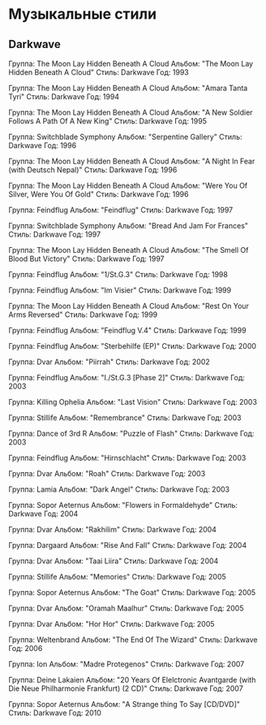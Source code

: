 # Музыкальные стили

## Darkwave

Группа: The Moon Lay Hidden Beneath A Cloud
Альбом: "The Moon Lay Hidden Beneath A Cloud"
Стиль: Darkwave
Год: 1993

Группа: The Moon Lay Hidden Beneath A Cloud
Альбом: "Amara Tanta Tyri"
Стиль: Darkwave
Год: 1994

Группа: The Moon Lay Hidden Beneath A Cloud
Альбом: "A New Soldier Follows A Path Of A New King"
Стиль: Darkwave
Год: 1995

Группа: Switchblade Symphony
Альбом: "Serpentine Gallery"
Стиль: Darkwave
Год: 1996

Группа: The Moon Lay Hidden Beneath A Cloud
Альбом: "A Night In Fear (with Deutsch Nepal)"
Стиль: Darkwave
Год: 1996

Группа: The Moon Lay Hidden Beneath A Cloud
Альбом: "Were You Of Silver, Were You Of Gold"
Стиль: Darkwave
Год: 1996

Группа: Feindflug
Альбом: "Feindflug"
Стиль: Darkwave
Год: 1997

Группа: Switchblade Symphony
Альбом: "Bread And Jam For Frances"
Стиль: Darkwave
Год: 1997

Группа: The Moon Lay Hidden Beneath A Cloud
Альбом: "The Smell Of Blood But Victory"
Стиль: Darkwave
Год: 1997

Группа: Feindflug
Альбом: "1/St.G.3"
Стиль: Darkwave
Год: 1998

Группа: Feindflug
Альбом: "Im Visier"
Стиль: Darkwave
Год: 1999

Группа: The Moon Lay Hidden Beneath A Cloud
Альбом: "Rest On Your Arms Reversed"
Стиль: Darkwave
Год: 1999

Группа: Feindflug
Альбом: "Feindflug V.4"
Стиль: Darkwave
Год: 1999

Группа: Feindflug
Альбом: "Sterbehilfe (EP)"
Стиль: Darkwave
Год: 2000

Группа: Dvar
Альбом: "Piirrah"
Стиль: Darkwave
Год: 2002

Группа: Feindflug
Альбом: "I./St.G.3 [Phase 2]"
Стиль: Darkwave
Год: 2003

Группа: Killing Ophelia
Альбом: "Last Vision"
Стиль: Darkwave
Год: 2003

Группа: Stillife
Альбом: "Remembrance"
Стиль: Darkwave
Год: 2003

Группа: Dance of 3rd R
Альбом: "Puzzle of Flash"
Стиль: Darkwave
Год: 2003

Группа: Feindflug
Альбом: "Hirnschlacht"
Стиль: Darkwave
Год: 2003

Группа: Dvar
Альбом: "Roah"
Стиль: Darkwave
Год: 2003

Группа: Lamia
Альбом: "Dark Angel"
Стиль: Darkwave
Год: 2003

Группа: Sopor Aeternus
Альбом: "Flowers in Formaldehyde"
Стиль: Darkwave
Год: 2004

Группа: Dvar
Альбом: "Rakhilim"
Стиль: Darkwave
Год: 2004

Группа: Dargaard
Альбом: "Rise And Fall"
Стиль: Darkwave
Год: 2004

Группа: Dvar
Альбом: "Taai Liira"
Стиль: Darkwave
Год: 2004

Группа: Stillife
Альбом: "Memories"
Стиль: Darkwave
Год: 2005

Группа: Sopor Aeternus
Альбом: "The Goat"
Стиль: Darkwave
Год: 2005

Группа: Dvar
Альбом: "Oramah Maalhur"
Стиль: Darkwave
Год: 2005

Группа: Dvar
Альбом: "Hor Hor"
Стиль: Darkwave
Год: 2005

Группа: Weltenbrand
Альбом: "The End Of The Wizard"
Стиль: Darkwave
Год: 2006

Группа: Ion
Альбом: "Madre Protegenos"
Стиль: Darkwave
Год: 2007

Группа: Deine Lakaien
Альбом: "20 Years Of Elelctronic Avantgarde (with Die Neue Philharmonie Frankfurt) (2 CD)"
Стиль: Darkwave
Год: 2007

Группа: Sopor Aeternus
Альбом: "A Strange thing To Say [CD/DVD]"
Стиль: Darkwave
Год: 2010

